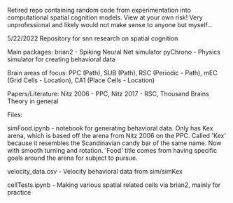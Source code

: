 Retired repo containing random code from experimentation into computational spatial cognition models. View at your own risk! Very unprofessional and likely would not make sense to anyone but myself...


5/22/2022
Repository for snn research on spatial cognition

Main packages:
brian2 - Spiking Neural Net simulator
pyChrono - Physics simulator for creating behavioral data

Brain areas of focus:
PPC (Path),
SUB (Path),
RSC (Periodic - Path),
mEC (Grid Cells - Location),
CA1 (Place Cells - Location)

Papers/Literature:
Nitz 2006 - PPC,
Nitz 2017 - RSC,
Thousand Brains Theory in general

Files:

simFood.ipynb - notebook for generating behavioral data. Only has Kex arena, which is based off the arena from Nitz 2006 on the PPC. Called 'Kex' because it resembles the Scandinavian candy bar of the same name. Now with smooth turning and rotation. 'Food' title comes from having specific goals around the arena for subject to pursue.

velocity_data.csv - Velocity behavioral data from sim/simKex

cellTests.ipynb - Making various spatial related cells via brian2, mainly for practice
